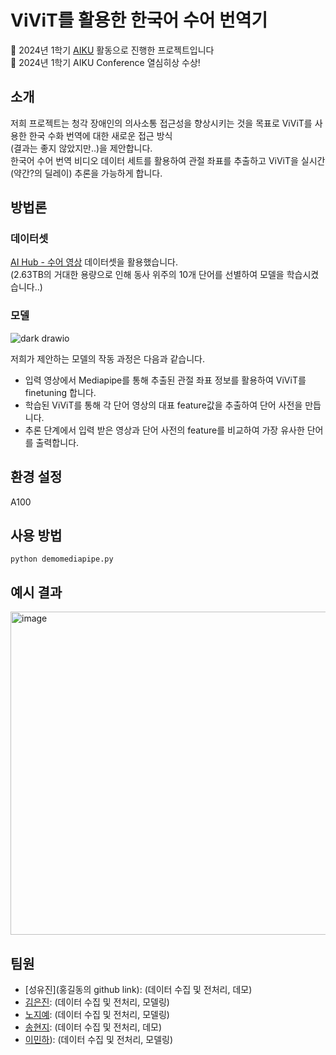 # ViViT를 활용한 한국어 수어 번역기 

📢 2024년 1학기 [AIKU](https://github.com/AIKU-Official) 활동으로 진행한 프로젝트입니다  
🎉 2024년 1학기 AIKU Conference 열심히상 수상!

## 소개

저희 프로젝트는 청각 장애인의 의사소통 접근성을 향상시키는 것을 목표로 ViViT를 사용한 한국 수화 번역에 대한 새로운 접근 방식  
(결과는 좋지 않았지만..)을 제안합니다.   
한국어 수어 번역 비디오 데이터 세트를 활용하여 관절 좌표를 추출하고 ViViT을 실시간(약간?의 딜레이) 추론을 가능하게 합니다.

## 방법론
### 데이터셋
[AI Hub - 수어 영상](https://www.aihub.or.kr/aihubdata/data/view.do?currMenu=115&topMenu=100&aihubDataSe=data&dataSetSn=103) 데이터셋을 활용했습니다.   
(2.63TB의 거대한 용량으로 인해 동사 위주의 10개 단어를 선별하여 모델을 학습시켰습니다..)

### 모델
![dark drawio](https://github.com/kkumtori/readme/assets/112691501/6243667c-ef88-46e8-b958-99cfaf4aac32)

저희가 제안하는 모델의 작동 과정은 다음과 같습니다.
+ 입력 영상에서 Mediapipe를 통해 추출된 관절 좌표 정보를 활용하여 ViViT를 finetuning 합니다.
+ 학습된 ViViT를 통해 각 단어 영상의 대표 feature값을 추출하여 단어 사전을 만듭니다.  
+ 추론 단계에서 입력 받은 영상과 단어 사전의 feature를 비교하여 가장 유사한 단어를 출력합니다.

## 환경 설정

A100

## 사용 방법

```
python demomediapipe.py
```

## 예시 결과

<img width="517" alt="image" src="https://github.com/kkumtori/readme/assets/112691501/3acc7351-55ec-4498-9be2-3aa14c869b17">


## 팀원

- [성유진](홍길동의 github link): (데이터 수집 및 전처리, 데모)
- [김은진](https://github.com/eunbob): (데이터 수집 및 전처리, 모델링)
- [노지예](https://github.com/kkumtori): (데이터 수집 및 전처리, 모델링)
- [송현지](https://github.com/kelly062001): (데이터 수집 및 전처리, 데모)
- [이민하](https://github.com/mlnha)): (데이터 수집 및 전처리, 모델링)

